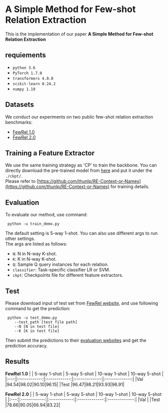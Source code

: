 # A Simple Method for Few-shot Relation Extraction
This is the implementation of our paper **A Simple Method for Few-shot Relation Extraction**

## requiements
- `python 3.6`
- `PyTorch 1.7.0`
- `transformers 4.0.0`
- `scikit-learn 0.24.2`
- `numpy 1.19`


## Datasets
We conduct our experiments on two public few-shot relation extraction benchmarks:
- [FewRel 1.0](https://thunlp.github.io/1/fewrel1.html)
- [FewRel 2.0](https://thunlp.github.io/2/fewrel2_da.html)



## Training a Feature Extractor
We use the same training strategy as 'CP' to train the backbone. 
You can directly download the pre-trained model from [here](https://drive.google.com/file/d/1rnSYhyyYn6ZbQCcJ6e-hG3-OH2PIQQdT/view?usp=sharing)
and put it under the `./ckpt/`. \
Please refer to [https://github.com/thunlp/RE-Context-or-Names](https://github.com/thunlp/RE-Context-or-Names) for training details.

## Evaluation
To evaluate our method, use command: 
 ```
  python -u train_demo.py
```
The default setting is 5-way 1-shot. You can also use different args to run other settings. \
The args are listed as follows: 
- `N`: N in N-way K-shot.
- `K`: K in N-way K-shot.
- `Q`: Sample Q query instances for each relation.
- `classifier`: Task-specific classifier LR or SVM.
- `ckpt`: Checkpoints file for different feature extractors.

## Test
Please download input of test set from [FewRel website](https://competitions.codalab.org/competitions/27980),
and use following command to get the prediction:
```
 python -u test_demo.py 
    --test_path [test file path]
    --N [N in test file]
    --K [K in test file]
```
Then submit the predictions to their [evaluation websites](https://competitions.codalab.org/competitions/27980) and get the prediction accuracy.

## Results
**FewRel 1.0**
|     | 5-way 1-shot | 5-way 5-shot | 10-way 1-shot | 10-way 5-shot |
|:---:|:------------:|:------------:|:-------------:|:-------------:|
|Val  |94.54|98.02|90.10|96.15|
|Test |96.47|98.21|93.93|96.91|

**FewRel 2.0**
|     | 5-way 1-shot | 5-way 5-shot | 10-way 1-shot | 10-way 5-shot |
|:---:|:------------:|:------------:|:-------------:|:-------------:|
|Val  |
|Test |78.66|90.05|66.94|83.22|


